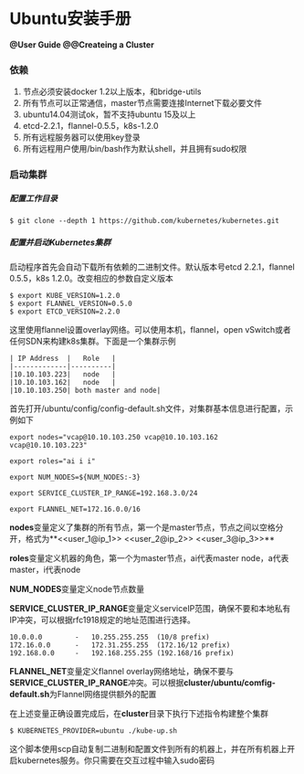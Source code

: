 # Ubuntu安装手册

**@User Guide  @@Createing a Cluster**



### 依赖

1. 节点必须安装docker 1.2以上版本，和bridge-utils
2. 所有节点可以正常通信，master节点需要连接Internet下载必要文件
3. ubuntu14.04测试ok，暂不支持ubuntu 15及以上
4. etcd-2.2.1，flannel-0.5.5，k8s-1.2.0
5. 所有远程服务器可以使用key登录
6. 所有远程用户使用/bin/bash作为默认shell，并且拥有sudo权限



### 启动集群

##### 配置工作目录

```shell
$ git clone --depth 1 https://github.com/kubernetes/kubernetes.git
```

##### 配置并启动Kubernetes集群

启动程序首先会自动下载所有依赖的二进制文件。默认版本号etcd 2.2.1，flannel 0.5.5，k8s 1.2.0。改变相应的参数自定义版本

```shell
$ export KUBE_VERSION=1.2.0
$ export FLANNEL_VERSION=0.5.0
$ export ETCD_VERSION=2.2.0
```

这里使用flannel设置overlay网络。可以使用本机，flannel，open vSwitch或者任何SDN来构建k8s集群。下面是一个集群示例

```
| IP Address  |   Role   |
|-------------|----------|
|10.10.103.223|   node   |
|10.10.103.162|   node   |
|10.10.103.250| both master and node|
```

首先打开/ubuntu/config/config-default.sh文件，对集群基本信息进行配置，示例如下

```shell
export nodes="vcap@10.10.103.250 vcap@10.10.103.162 vcap@10.10.103.223"

export roles="ai i i"

export NUM_NODES=${NUM_NODES:-3}

export SERVICE_CLUSTER_IP_RANGE=192.168.3.0/24

export FLANNEL_NET=172.16.0.0/16
```

**nodes**变量定义了集群的所有节点，第一个是master节点，节点之间以空格分开，格式为**<<user_1@ip_1>> <<user_2@ip_2>> <<user_3@ip_3>>**

**roles**变量定义机器的角色，第一个为master节点，ai代表master node，a代表master，i代表node

**NUM_NODES**变量定义node节点数量

**SERVICE_CLUSTER_IP_RANGE**变量定义serviceIP范围，确保不要和本地私有IP冲突，可以根据rfc1918规定的地址范围进行选择。

```
10.0.0.0        -   10.255.255.255  (10/8 prefix)
172.16.0.0      -   172.31.255.255  (172.16/12 prefix)
192.168.0.0     -   192.168.255.255 (192.168/16 prefix)
```

**FLANNEL_NET**变量定义flannel overlay网络地址，确保不要与**SERVICE_CLUSTER_IP_RANGE**冲突。可以根据**cluster/ubuntu/comfig-default.sh**为Flannel网络提供额外的配置

在上述变量正确设置完成后，在**cluster**目录下执行下述指令构建整个集群

```shell
$ KUBERNETES_PROVIDER=ubuntu ./kube-up.sh
```

这个脚本使用scp自动复制二进制和配置文件到所有的机器上，并在所有机器上开启kubernetes服务。你只需要在交互过程中输入sudo密码


